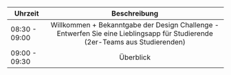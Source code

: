 | Uhrzeit | Beschreibung | 
| --------- | :-----------: | 
| 08:30 - 09:00 | Willkommen + Bekanntgabe der Design Challenge - Entwerfen Sie eine Lieblingsapp für Studierende (2er-Teams aus Studierenden) |
| 09:00 - 09:30 | Überblick |
